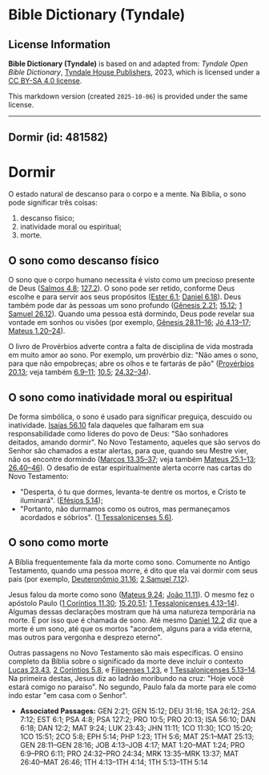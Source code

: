 # Bible Dictionary (Tyndale)

## License Information

**Bible Dictionary (Tyndale)** is based on and adapted from: _Tyndale Open Bible Dictionary_, [Tyndale House Publishers](https://tyndaleopenresources.com/), 2023, which is licensed under a [CC BY-SA 4.0 license](https://creativecommons.org/licenses/by-sa/4.0/legalcode.en).

This markdown version (created `2025-10-06`) is provided under the same license.



--------------------------------

## Dormir (id: 481582)

Dormir
======

O estado natural de descanso para o corpo e a mente. Na Bíblia, o sono pode significar três coisas:

1. descanso físico;
2. inatividade moral ou espiritual;
3. morte.

O sono como descanso físico
---------------------------

O sono que o corpo humano necessita é visto como um precioso presente de Deus ([Salmos 4\.8](https://ref.ly/Ps4:8); [127\.2](https://ref.ly/Ps127:2)). O sono pode ser retido, conforme Deus escolhe e para servir aos seus propósitos ([Ester 6\.1](https://ref.ly/Esth6:1); [Daniel 6\.18](https://ref.ly/Dan6:18)). Deus também pode dar às pessoas um sono profundo ([Gênesis 2\.21](https://ref.ly/Gen2:21); [15\.12](https://ref.ly/Gen15:12); [1 Samuel 26\.12](https://ref.ly/1Sam26:12)). Quando uma pessoa está dormindo, Deus pode revelar sua vontade em sonhos ou visões (por exemplo, [Gênesis 28\.11–16](https://ref.ly/Gen28:11-Gen28:16); [Jó 4\.13](https://ref.ly/Job4:13-Job4:17)[–](https://ref.ly/Gen28:11-Gen28:16)[17](https://ref.ly/Job4:13-Job4:17); [Mateus 1\.20](https://ref.ly/Matt1:20-Matt1:24)[–](https://ref.ly/Gen28:11-Gen28:16)[24](https://ref.ly/Matt1:20-Matt1:24)).

O livro de Provérbios adverte contra a falta de disciplina de vida mostrada em muito amor ao sono. Por exemplo, um provérbio diz: "Não ames o sono, para que não empobreças; abre os olhos e te fartarás de pão" ([Provérbios 20\.13](https://ref.ly/Prov20:13); veja também [6\.9](https://ref.ly/Prov6:9-Prov6:11)[–](https://ref.ly/Gen28:11-Gen28:16)[11](https://ref.ly/Prov6:9-Prov6:11); [10\.5](https://ref.ly/Prov10:5); [24\.32](https://ref.ly/Prov24:32-Prov24:34)[–](https://ref.ly/Gen28:11-Gen28:16)[34](https://ref.ly/Prov24:32-Prov24:34)).

O sono como inatividade moral ou espiritual
-------------------------------------------

De forma simbólica, o sono é usado para significar preguiça, descuido ou inatividade. [Isaías 56\.10](https://ref.ly/Isa56:10) fala daqueles que falharam em sua responsabilidade como líderes do povo de Deus: "São sonhadores deitados, amando dormir". No Novo Testamento, aqueles que são servos do Senhor são chamados a estar alertas, para que, quando seu Mestre vier, não os encontre dormindo ([Marcos 13\.35](https://ref.ly/Mark13:35-Mark13:37)[–](https://ref.ly/Gen28:11-Gen28:16)[37](https://ref.ly/Mark13:35-Mark13:37); veja também [Mateus 25\.1](https://ref.ly/Matt25:1-Matt25:13)[–](https://ref.ly/Gen28:11-Gen28:16)[13](https://ref.ly/Matt25:1-Matt25:13); [26\.40](https://ref.ly/Matt26:40-Matt26:46)[–](https://ref.ly/Gen28:11-Gen28:16)[46](https://ref.ly/Matt26:40-Matt26:46)). O desafio de estar espiritualmente alerta ocorre nas cartas do Novo Testamento:

* "Desperta, ó tu que dormes, levanta\-te dentre os mortos, e Cristo te iluminará". ([Efésios 5\.14](https://ref.ly/Eph5:14));
* "Portanto, não durmamos como os outros, mas permaneçamos acordados e sóbrios". ([1 Tessalonicenses 5\.6\)](https://ref.ly/1Thess5:6).

O sono como morte
-----------------

A Bíblia frequentemente fala da morte como sono. Comumente no Antigo Testamento, quando uma pessoa morre, é dito que ela vai dormir com seus pais (por exemplo, [Deuteronômio 31\.16](https://ref.ly/Deut31:16); [2 Samuel 7\.12](https://ref.ly/2Sam7:12)).

Jesus falou da morte como sono ([Mateus 9\.24](https://ref.ly/Matt9:24); [João 11\.11](https://ref.ly/John11:11)). O mesmo fez o apóstolo Paulo ([1 Coríntios 11\.30](https://ref.ly/1Cor11:30); [15\.20,51](https://ref.ly/1Cor15:20,1Cor15:51); [1 Tessalonicenses 4\.13–14](https://ref.ly/1Thess4:13-1Thess4:14)). Algumas dessas declarações mostram que há uma natureza temporária na morte. É por isso que é chamada de sono. Até mesmo [Daniel 12\.2](https://ref.ly/Dan12:2) diz que a morte é um sono, até que os mortos "acordem, alguns para a vida eterna, mas outros para vergonha e desprezo eterno".

Outras passagens no Novo Testamento são mais específicas. O ensino completo da Bíblia sobre o significado da morte deve incluir o contexto [Lucas 23\.43](https://ref.ly/Luke23:43), [2 Coríntios 5\.8](https://ref.ly/2Cor5:8), e [Filipenses 1\.23](https://ref.ly/Phil1:23), e [1 Tessalonicenses 5\.13–14](https://ref.ly/1Thess5:13-1Thess5:14). Na primeira destas, Jesus diz ao ladrão moribundo na cruz: "Hoje você estará comigo no paraíso". No segundo, Paulo fala da morte para ele como indo estar "em casa com o Senhor".

* **Associated Passages:** GEN 2:21; GEN 15:12; DEU 31:16; 1SA 26:12; 2SA 7:12; EST 6:1; PSA 4:8; PSA 127:2; PRO 10:5; PRO 20:13; ISA 56:10; DAN 6:18; DAN 12:2; MAT 9:24; LUK 23:43; JHN 11:11; 1CO 11:30; 1CO 15:20; 1CO 15:51; 2CO 5:8; EPH 5:14; PHP 1:23; 1TH 5:6; MAT 25:1–MAT 25:13; GEN 28:11–GEN 28:16; JOB 4:13–JOB 4:17; MAT 1:20–MAT 1:24; PRO 6:9–PRO 6:11; PRO 24:32–PRO 24:34; MRK 13:35–MRK 13:37; MAT 26:40–MAT 26:46; 1TH 4:13–1TH 4:14; 1TH 5:13–1TH 5:14

